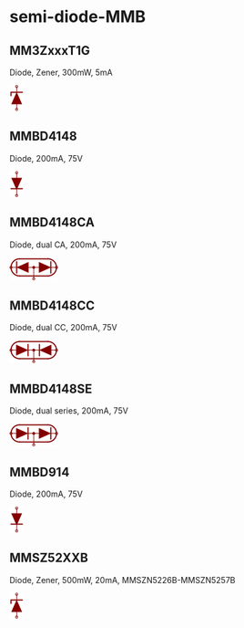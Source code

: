 # semi-diode-MMB

## MM3ZxxxT1G
Diode, Zener, 300mW, 5mA

![MM3ZxxxT1G__1__1](/images/_semi__ZENER__1__1.png?raw=true) 

## MMBD4148
Diode, 200mA, 75V

![MMBD4148__1__1](/images/_semi__DIODE__1__1.png?raw=true) 

## MMBD4148CA
Diode, dual CA, 200mA, 75V

![MMBD4148CA__1__1](/images/semi-diode-MMB__MMBD4148CA__1__1.png?raw=true) 

## MMBD4148CC
Diode, dual CC, 200mA, 75V

![MMBD4148CC__1__1](/images/semi-diode-MMB__MMBD4148CC__1__1.png?raw=true) 

## MMBD4148SE
Diode, dual series, 200mA, 75V

![MMBD4148SE__1__1](/images/semi-diode-NXP__BAP50-04W__1__1.png?raw=true) 

## MMBD914
Diode, 200mA, 75V

![MMBD914__1__1](/images/_semi__DIODE__1__1.png?raw=true) 

## MMSZ52XXB
Diode, Zener, 500mW, 20mA, MMSZN5226B-MMSZN5257B

![MMSZ52XXB__1__1](/images/_semi__ZENER__1__1.png?raw=true) 

